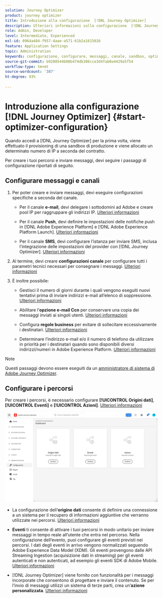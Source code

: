 ```yaml
---
solution: Journey Optimizer
product: journey optimizer
title: Introduzione alla configurazione  [!DNL Journey Optimizer]
description: Ulteriori informazioni sulla configurazione  [!DNL Journey Optimizer]
role: Admin, Developer
level: Intermediate, Experienced
exl-id: 0964a484-f957-4aae-a571-61b2a1615026
feature: Application Settings
topic: Administration
keywords: configurazione, configurare, messaggi, canale, sandbox, optimizer
source-git-commit: b9208544b08b474db386cce3d4fab0a4429a5f54
workflow-type: tm+mt
source-wordcount: '387'
ht-degree: 93%

---
```



# Introduzione alla configurazione [!DNL Journey Optimizer] {#start-optimizer-configuration}

Quando accedi a [!DNL Journey Optimizer] per la prima volta, viene effettuato il provisioning di una sandbox di produzione e viene allocato un determinato numero di IP a seconda del contratto.

Per creare i tuoi percorsi e inviare messaggi, devi seguire i passaggi di configurazione riportati di seguito.

## Configurare messaggi e canali

1. Per poter creare e inviare messaggi, devi eseguire configurazioni specifiche a seconda del canale.

   * Per il canale **e-mail**, devi delegare i sottodomini ad Adobe e creare pool IP per raggruppare gli indirizzi IP. [Ulteriori informazioni](../email/get-started-email-config.md)

   * Per il canale **Push**, devi definire le impostazioni delle notifiche push in [!DNL Adobe Experience Platform] e [!DNL Adobe Experience Platform Launch]. [Ulteriori informazioni](../push/push-configuration.md)

   * Per il canale **SMS**, devi configurare l’istanza per inviare SMS, inclusa l’integrazione delle impostazioni del provider con [!DNL Journey Optimizer]. [Ulteriori informazioni](../sms/sms-configuration.md)

1. Al termine, devi creare **configurazioni canale** per configurare tutti i parametri tecnici necessari per consegnare i messaggi. [Ulteriori informazioni](channel-surfaces.md)

1. È inoltre possibile:

   * Gestisci il numero di giorni durante i quali vengono eseguiti nuovi tentativi prima di inviare indirizzi e-mail all’elenco di soppressione. [Ulteriori informazioni](manage-suppression-list.md)

   * Abilitare l’**opzione e-mail Ccn** per conservare una copia dei messaggi inviati ai singoli utenti. [Ulteriori informazioni](archiving-support.md#enable-bcc)

   * Configura **regole business** per evitare di sollecitare eccessivamente i destinatari. [Ulteriori informazioni](frequency-rules.md)

   * Determinare l’indirizzo e-mail e/o il numero di telefono da utilizzare in priorità per i destinatari quando sono disponibili diversi indirizzi/numeri in Adobe Experience Platform. [Ulteriori informazioni](primary-email-addresses.md)

<!--* Understand the push notification flow. [Learn more](../push/push-gs.md)-->

>[!NOTE]
>
>Questi passaggi devono essere eseguiti da un [amministratore di sistema di Adobe Journey Optimizer](../start/path/administrator.md).

## Configurare i percorsi

Per creare i percorsi, è necessario configurare **[!UICONTROL Origini dati]**, **[!UICONTROL Eventi]** e **[!UICONTROL Azioni]**. [Ulteriori informazioni](about-data-sources-events-actions.md)

![](assets/admin-menu.png)

* La configurazione dell‘**origine dati** consente di definire una connessione a un sistema per il recupero di informazioni aggiuntive che verranno utilizzate nei percorsi. [Ulteriori informazioni](../datasource/about-data-sources.md)

* **Eventi** ti consente di attivare i tuoi percorsi in modo unitario per inviare messaggi in tempo reale all’utente che entra nel percorso. Nella configurazione dell’evento, puoi configurare gli eventi previsti nei percorsi. I dati degli eventi in arrivo vengono normalizzati seguendo Adobe Experience Data Model (XDM). Gli eventi provengono dalle API Streaming Ingestion (acquisizione dati in streaming) per gli eventi autenticati e non autenticati, ad esempio gli eventi SDK di Adobe Mobile. [Ulteriori informazioni](../event/about-events.md)

* [!DNL Journey Optimizer] viene fornito con funzionalità per i messaggi incorporate che consentono di progettare e inviare il contenuto. Se per l’invio di messaggi utilizzi un sistema di terze parti, crea un‘**azione personalizzata**. [Ulteriori informazioni](../action/action.md)